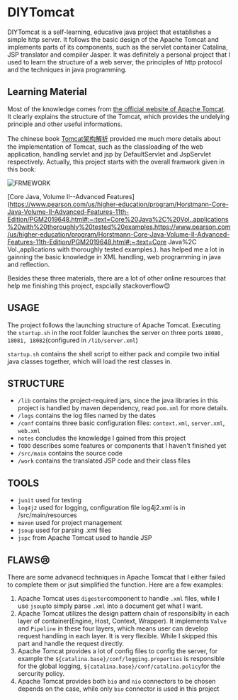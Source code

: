 # DIYTomcat

DIYTomcat is a self-learning, educative java project that establishes a simple http server. It follows the basic design of the Apache Tomcat and implements parts of its components, such as the servlet container Catalina, JSP translator and compiler Jasper. It was definitely a personal project that I used to learn the structure of a web server, the principles of http protocol and the techniques in java programming. 

## Learning Material

Most of the knowledge comes from [the official website of Apache Tomcat](http://tomcat.apache.org/). It clearly explains the structure of the Tomcat, which provides the undelying principle and other useful informations. 

The chinese book [Tomcat架构解析](https://book.douban.com/subject/27034717/) provided me much more details about the implementation of Tomcat, such as the classloading of the web application, handling servlet and jsp by DefaultServlet and JspServlet respectively.  Actually, this project starts with the overall framwork given in this book:

![FRMEWORK](https://github.com/chaozy/projects/blob/master/java/TomcatDIY/Framework.jpeg)

[Core Java, Volume II--Advanced Features](https://www.pearson.com/us/higher-education/program/Horstmann-Core-Java-Volume-II-Advanced-Features-11th-Edition/PGM2019648.html#:~:text=Core%20Java%2C%20Vol.,applications%20with%20thoroughly%20tested%20examples.https://www.pearson.com/us/higher-education/program/Horstmann-Core-Java-Volume-II-Advanced-Features-11th-Edition/PGM2019648.html#:~:text=Core Java%2C Vol.,applications with thoroughly tested examples.). has helped me a lot in gainning the basic knowledge in XML handling, web programming in java and reflection.

Besides these three materials, there are a lot of other online resources that help me finishing this project, espcially stackoverflow😊

## USAGE

The project follows the launching structure of Apache Tomcat. Executing the `startup.sh` in the root folder launches the server on three ports `18080, 18081, 18082`(configured in `/lib/server.xml`)

 `startup.sh` contains the shell script to either pack and compile two initial java classes together, which will load the rest classes in. 

## STRUCTURE

- `/lib` contains the project-required jars, since the java libraries in this project is handled by maven dependency, read `pom.xml` for more details.
- `/logs` contains the log files named by the dates
- `/conf` contains three basic configuration files: `context.xml`, `server.xml`, `web.xml`
- `notes` concludes the knowledge I gained from     this project
- `TODO` describes some features or components that I haven't finished yet
- `/src/main` contains the source code
- `/work` contains the translated JSP code and their class files

## TOOLS

- `junit` used for testing
- `log4j2` used for logging, configuration file log4j2.xml is in /src/main/resources 
- `maven` used for project management
- `jsoup` used for parsing .xml files
- `jspc` from Apache Tomcat used to handle JSP

## FLAWS😢

There are some advanecd techniques in Apache Tomcat that I either failed to complete them or jsut simplified the function. Here are a few examples:

1. Apache Tomcat uses `digester`component to handle `.xml` files, while I use `jsoup`to simply parse `.xml` into a document get what I want. 
2. Apache Tomcat utilizes the design pattern chain of responsibilty in each layer of container(Engine, Host, Context, Wrapper). It implements `Valve` and `Pipeline` in these four layers, which means user can develop request handling in each layer. It is very flexible. While I skipped this part and handle the request directly.
3. Apache Tomcat provides a lot of config files to config the server, for example the `${catalina.base}/conf/logging.properties` is responsible for the global logging, `${catalina.base}/conf/catalina.policy`for the sercurity policy.
4. Apache Tomcat provides both `bio` and `nio` connectors to be chosen depends on the case, while only `bio` connector is used in this project 

